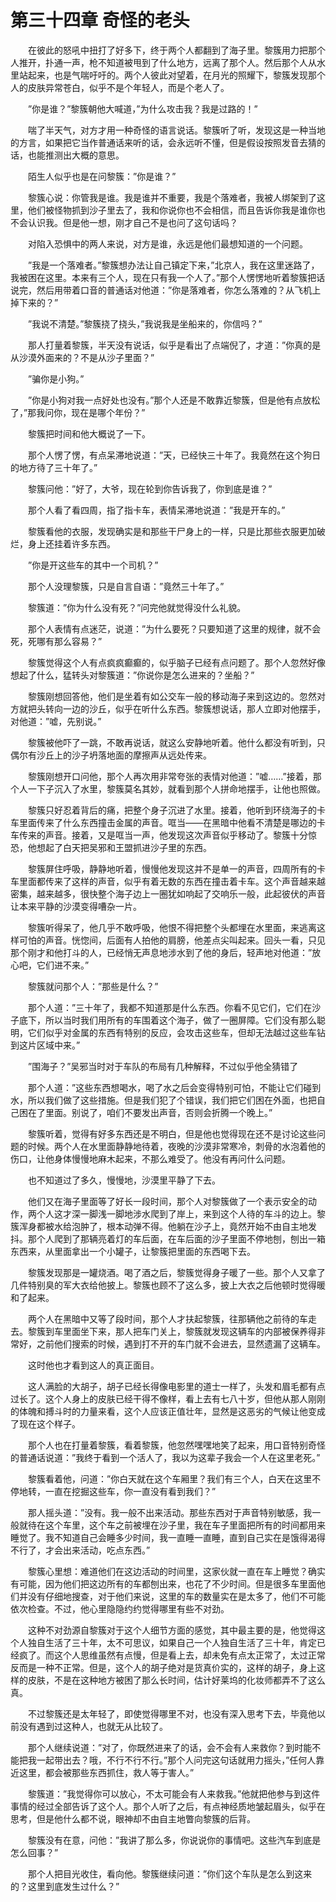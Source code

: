 # 第三十四章 奇怪的老头


　　在彼此的怒吼中扭打了好多下，终于两个人都翻到了海子里。黎簇用力把那个人推开，扑通一声，枪不知道被甩到了什么地方，远离了那个人。然后那个人从水里站起来，也是气喘吁吁的。两个人彼此对望着，在月光的照耀下，黎簇发现那个人的皮肤异常苍白，似乎不是个年轻人，而是个老人了。

　　”你是谁？”黎簇朝他大喊道，”为什么攻击我？我是过路的！”

　　喘了半天气，对方才用一种奇怪的语言说话。黎簇听了听，发现这是一种当地的方言，如果把它当作普通话来听的话，会永远听不懂，但是假设按照发音去猜的话，也能推测出大概的意思。

　　陌生人似乎也是在问黎簇：”你是谁？”

　　黎簇心说：你管我是谁。我是谁并不重要，我是个落难者，我被人绑架到了这里，他们被怪物抓到沙子里去了，我和你说你也不会相信，而且告诉你我是谁你也不会认识我。但是他一想，刚才自己不是也问了这句话吗？

　　对陷入恐惧中的两人来说，对方是谁，永远是他们最想知道的一个问题。

　　”我是一个落难者。”黎簇想办法让自己镇定下来，”北京人，我在这里迷路了，我被困在这里。本来有三个人，现在只有我一个人了。”那个人愣愣地听着黎簇把话说完，然后用带着口音的普通话对他道：”你是落难者，你怎么落难的？从飞机上掉下来的？”

　　”我说不清楚。”黎簇挠了挠头，”我说我是坐船来的，你信吗？”

　　那人打量着黎簇，半天没有说话，似乎是看出了点端倪了，才道：”你真的是从沙漠外面来的？不是从沙子里面？”

　　”骗你是小狗。”

　　”你是小狗对我一点好处也没有。”那个人还是不敢靠近黎簇，但是他有点放松了，”那我问你，现在是哪个年份？”

　　黎簇把时间和他大概说了一下。

　　那个人愣了愣，有点呆滞地说道：”天，已经快三十年了。我竟然在这个狗日的地方待了三十年了。”

　　黎簇问他：”好了，大爷，现在轮到你告诉我了，你到底是谁？”

　　那个人看了看四周，指了指卡车，表情呆滞地说道：”我是开车的。”

　　黎簇看他的衣服，发现确实是和那些干尸身上的一样，只是比那些衣服更加破烂，身上还挂着许多东西。

　　”你是开这些车的其中一个司机？”

　　那个人没理黎簇，只是自言自语：”竟然三十年了。”

　　黎簇道：”你为什么没有死？”问完他就觉得没什么礼貌。

　　那个人表情有点迷茫，说道：”为什么要死？只要知道了这里的规律，就不会死，死哪有那么容易？”

　　黎簇觉得这个人有点疯疯癫癫的，似乎脑子已经有点问题了。那个人忽然好像想起了什么，猛转头对黎簇道：”你说你是怎么进来的？坐船？”

　　黎簇刚想回答他，他们是坐着有如公交车一般的移动海子来到这边的。忽然对方就把头转向一边的沙丘，似乎在听什么东西。黎簇想说话，那人立即对他摆手，对他道：”嘘，先别说。”

　　黎簇被他吓了一跳，不敢再说话，就这么安静地听着。他什么都没有听到，只偶尔有沙丘上的沙子坍落地面的摩擦声从远处传来。

　　黎簇刚想开口问他，那个人再次用非常夸张的表情对他道：”嘘……”接着，那个人一下子沉入了水里，黎簇莫名其妙，就看到那个人拼命地摆手，让他也照做。

　　黎簇只好忍着背后的痛，把整个身子沉进了水里。接着，他听到环绕海子的卡车里面传来了什么东西撞击金属的声音。哐当——在黑暗中他看不清楚是哪边的卡车传来的声音。接着，又是哐当一声，他发现这次声音似乎移动了。黎簇十分惊恐，他想起了白天把吴邪和王盟抓进沙子里的东西。

　　黎簇屏住呼吸，静静地听着，慢慢他发现这并不是单一的声音，四周所有的卡车里面都传来了这样的声音，似乎有着无数的东西在撞击着卡车。这个声音越来越密集，越来越多，很快整个海子边上一圈犹如响起了交响乐一般，此起彼伏的声音让本来平静的沙漠变得嘈杂一片。

　　黎簇听得呆了，他几乎不敢呼吸，他恨不得把整个头都埋在水里面，来逃离这样可怕的声音。恍惚间，后面有人拍他的肩膀，他差点尖叫起来。回头一看，只见那个刚才和他打斗的人，已经悄无声息地涉水到了他的身后，轻声地对他道：”放心吧，它们进不来。”

　　黎簇就问那个人：”那些是什么？”

　　那个人道：”三十年了，我都不知道那是什么东西。你看不见它们，它们在沙子底下，所以当时我们用所有的车围着这个海子，做了一圈屏障。它们没有那么聪明，它们似乎对金属的东西有特别的反应，会攻击这些车，但却无法越过这些车钻到这片区域中来。”

　　”围海子？”吴邪当时对于车队的布局有几种解释，不过似乎他全猜错了

　　那个人道：”这些东西想喝水，喝了水之后会变得特别可怕，不能让它们碰到水，所以我们做了这些措施。但是我们犯了个错误，我们把它们困在外面，也把自己困在了里面。别说了，咱们不要发出声音，否则会折腾一个晚上。”

　　黎簇听着，觉得有好多东西还是不明白，但是他也觉得现在还不是讨论这些问题的时候。两个人在水里面静静地待着，夜晚的沙漠非常寒冷，刺骨的水泡着他的伤口，让他身体慢慢地麻木起来，不那么难受了。他没有再问什么问题。

　　也不知道过了多久，慢慢地，沙漠里平静了下去。

　　他们又在海子里面等了好长一段时间，那个人对黎簇做了一个表示安全的动作，两个人这才深一脚浅一脚地涉水爬到了岸上，来到这个人待的车斗的边上。黎簇浑身都被水给泡肿了，根本动弹不得。他躺在沙子上，竟然开始不由自主地发抖。那个人爬到了那辆亮着灯的车后面，在车后面的沙子里面不停地刨，刨出一箱东西来，从里面拿出一个小罐子，让黎簇把里面的东西喝下去。

　　黎簇发现那是一罐烧酒。喝了酒之后，黎簇觉得身子暖了一些。那个人又拿了几件特别臭的军大衣给他披上。黎簇也顾不了这么多，披上大衣之后他顿时觉得暖和了起来。

　　两个人在黑暗中又等了段时间，那个人才扶起黎簇，往那辆他之前待的车走去。黎簇到车里面坐下来，那人把车门关上，黎簇就发现这辆车的内部被保养得非常好，之前他们搜索的时候，遇到打不开的车门就不会进去，显然遗漏了这辆车。

　　这时他也才看到这人的真正面目。

　　这人满脸的大胡子，胡子已经长得像电影里的道士一样了，头发和眉毛都有点过长了。这个人身上的皮肤已经干得不像样，看上去有七八十岁，但他从那人刚刚的体魄和搏斗时的力量来看，这个人应该正值壮年，显然是这恶劣的气候让他变成了现在这个样子。

　　那个人也在打量着黎簇，看着黎簇，他忽然嘿嘿地笑了起来，用口音特别奇怪的普通话说道：”我终于看到一个活人了，我以为这辈子我会一个人在这里老死。”

　　黎簇看着他，问道：”你白天就在这个车厢里？我们有三个人，白天在这里不停地转，一直在挖掘这些车，你一直没有看到我们？”

　　那人摇头道：”没有。我一般不出来活动。那些东西对于声音特别敏感，我一般就待在这个车里，这个车之前被埋在沙子里，我在车子里面把所有的时间都用来睡觉了。我不知道自己会睡多少时间，我一直睡一直睡，直到自己实在是饿得渴得不行了，才会出来活动，吃点东西。”

　　黎簇心里想：难道他们在这边活动的时间里，这家伙就一直在车上睡觉？确实有可能，因为他们把这边所有的车都刨出来，也花了不少时间。但是很多车里面他们并没有仔细地搜查，对于他们来说，这里的车的数量实在是太多了，他们不可能依次检查。不过，他心里隐隐约约觉得哪里有些不对劲。

　　这种不对劲源自黎簇对于这个人细节方面的感觉，其中最主要的是，他觉得这个人独自生活了三十年，太不可思议，如果自己一个人独自生活了三十年，肯定已经疯了。而这个人思维虽然有点慢，但是看上去，却未免有点太正常了，太过正常反而是一种不正常。但是，这个人的胡子绝对是货真价实的，这样的胡子，身上这样的皮肤，不是在这种地方被困了那么长时间，估计好莱坞的化妆师都弄不了这么真。

　　不过黎簇还是太年轻了，即使觉得哪里不对，也没有深入思考下去，毕竟他以前没有遇到过这种人，也就无从比较了。

　　那个人继续说道：”对了，你既然进来了的话，会不会有人来救你？到时能不能把我一起带出去？哦，不行不行不行。”那个人问完这句话就用力摇头，”任何人靠近这里，都会被那些东西抓住，救人等于害人。”

　　黎簇道：”我觉得你可以放心，不太可能会有人来救我。”他就把他参与到这件事情的经过全部告诉了这个人。那个人听了之后，有点神经质地皱起眉头，似乎在思考，但是他什么都不说，眼神却不由自主地瞥向黎簇的后背。

　　黎簇没有在意，问他：”我讲了那么多，你说说你的事情吧。这些汽车到底是怎么回事？”

　　那个人把目光收住，看向他。黎簇继续问道：”你们这个车队是怎么到这来的？这里到底发生过什么？”

